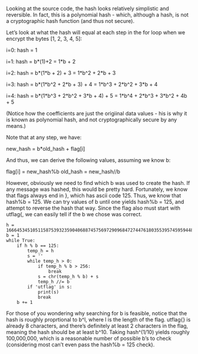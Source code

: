 Looking at the source code, the hash looks relatively simplistic and reversible. In fact, this is a polynomial hash - which, although a hash, is not a cryptographic hash function (and thus not secure).

Let’s look at what the hash will equal at each step in the for loop when we encrypt the bytes [1, 2, 3, 4, 5]:

i=0:      hash = 1

i=1:      hash = b\*(1)+2 = 1\*b + 2

i=2:      hash = b\*(1\*b + 2) + 3 = 1\*b^2 + 2\*b + 3

i=3:      hash = b\*(1\*b^2 + 2\*b + 3) + 4 = 1\*b^3 + 2\*b^2 + 3\*b + 4

i=4:      hash = b\*(1\*b^3 + 2\*b^2 + 3\*b + 4) + 5 = 1\*b^4 + 2\*b^3 + 3\*b^2 + 4b + 5

(Notice how the coefficients are just the origiinal data values - his is why it is known as polynomial hash, and not cryptographically secure by any means.)

Note that at any step, we have:

new_hash = b*old_hash + flag[i]

And thus, we can derive the following values, assuming we know b:

flag[i] = new_hash%b
old_hash = new_hash//b

However, obviously we need to find which b was used to create the hash. If any message was hashed, this would be pretty hard. Fortunately, we know that flags always end in }, which has ascii code 125. Thus, we know that hash%b = 125. We can try values of b until one yields hash%b = 125, and attempt to reverse the hash that way. Since the flag also must start with utflag{, we can easily tell if the b we chose was correct.

```
h = 166645345105115875393235904068874575697290968472744761803553957459594486753568319
b = 1
while True:
    if h % b == 125:
        temp_h = h
        s = ''
        while temp_h > 0:
            if temp_h % b > 256:
                break
            s = chr(temp_h % b) + s
            temp_h //= b
        if 'utflag' in s:
            print(s)
            break
    b += 1
```

For those of you wondering why searching for b is feasible, notice that the hash is roughly proprtional to b^l, where l is the length of the flag. utflag{} is already 8 characters, and there’s definitely at least 2 characters in the flag, meaning the hash should be at least b^10. Taking hash^(1/10) yields roughly 100,000,000, which is a reasonable number of possible b’s to check (considering most can’t even pass the hash%b = 125 check). 
